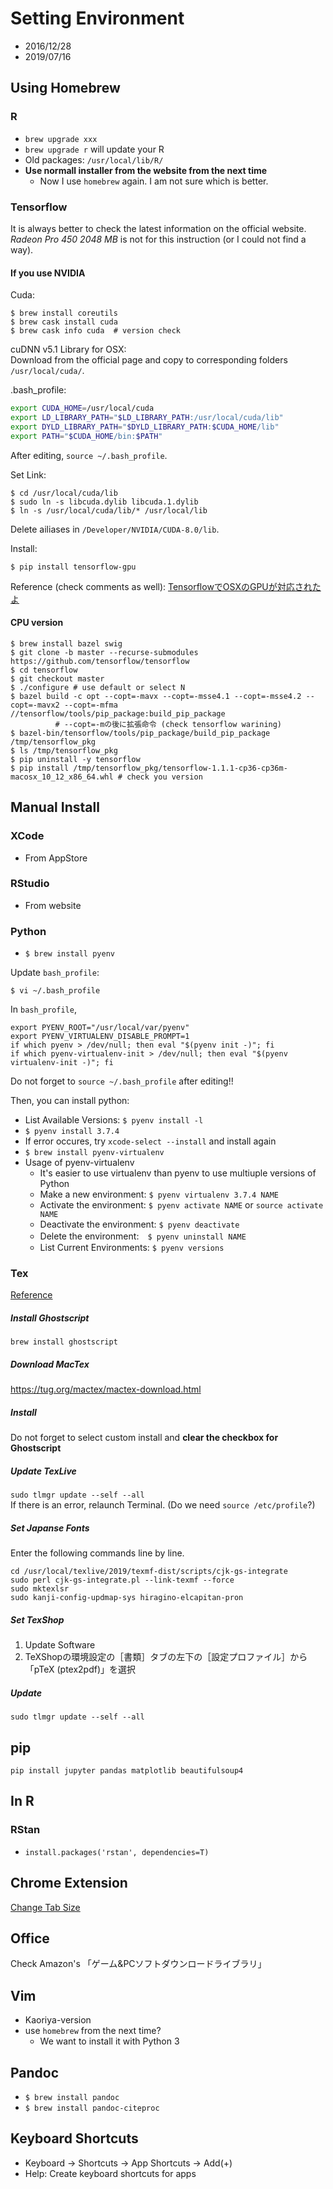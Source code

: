 # Setting Environment 

* 2016/12/28
* 2019/07/16

## Using Homebrew
### R
* `brew upgrade xxx`
* `brew upgrade r` will update your R
* Old packages: `/usr/local/lib/R/`
* **Use normall installer from the website from the next time**
  * Now I use `homebrew` again. I am not sure which is better.

### Tensorflow
It is always better to check the latest information on the official website. *Radeon Pro 450 2048 MB* is not for this instruction (or I could not find a way).

#### If you use NVIDIA
Cuda:
```terminal
$ brew install coreutils
$ brew cask install cuda
$ brew cask info cuda  # version check
```
cuDNN v5.1 Library for OSX:<br>
Download from the official page and copy to corresponding folders `/usr/local/cuda/`.

.bash_profile:
```bash
export CUDA_HOME=/usr/local/cuda
export LD_LIBRARY_PATH="$LD_LIBRARY_PATH:/usr/local/cuda/lib"
export DYLD_LIBRARY_PATH="$DYLD_LIBRARY_PATH:$CUDA_HOME/lib"
export PATH="$CUDA_HOME/bin:$PATH"
```
After editing, `source ~/.bash_profile`.

Set Link:
```terminal
$ cd /usr/local/cuda/lib
$ sudo ln -s libcuda.dylib libcuda.1.dylib
$ ln -s /usr/local/cuda/lib/* /usr/local/lib
```
Delete ailiases in `/Developer/NVIDIA/CUDA-8.0/lib`.

Install:
```terminal
$ pip install tensorflow-gpu
```

Reference (check comments as well): [TensorflowでOSXのGPUが対応されたよ](http://qiita.com/tawago/items/15160c6aa0ebd1c61715)

#### CPU version
```terminal
$ brew install bazel swig
$ git clone -b master --recurse-submodules https://github.com/tensorflow/tensorflow
$ cd tensorflow
$ git checkout master
$ ./configure # use default or select N
$ bazel build -c opt --copt=-mavx --copt=-msse4.1 --copt=-msse4.2 --copt=-mavx2 --copt=-mfma //tensorflow/tools/pip_package:build_pip_package
          # --copt=-mの後に拡張命令 (check tensorflow warining)
$ bazel-bin/tensorflow/tools/pip_package/build_pip_package /tmp/tensorflow_pkg
$ ls /tmp/tensorflow_pkg 
$ pip uninstall -y tensorflow
$ pip install /tmp/tensorflow_pkg/tensorflow-1.1.1-cp36-cp36m-macosx_10_12_x86_64.whl # check you version
```

## Manual Install
### XCode
* From AppStore

### RStudio
* From website

### Python
* `$ brew install pyenv`

Update `bash_profile`:
```
$ vi ~/.bash_profile
```
In `bash_profile`,
```terminal
export PYENV_ROOT="/usr/local/var/pyenv"
export PYENV_VIRTUALENV_DISABLE_PROMPT=1
if which pyenv > /dev/null; then eval "$(pyenv init -)"; fi
if which pyenv-virtualenv-init > /dev/null; then eval "$(pyenv virtualenv-init -)"; fi
```
Do not forget to `source ~/.bash_profile` after editing!!
  
Then, you can install python:
* List Available Versions: `$ pyenv install -l`
* `$ pyenv install 3.7.4` 
 * If error occures, try `xcode-select --install` and install again
* `$ brew install pyenv-virtualenv`
* Usage of pyenv-virtualenv
  * It's easier to use virtualenv than pyenv to use multiuple versions of Python
  * Make a new environment: `$ pyenv virtualenv 3.7.4 NAME`
  * Activate the environment: `$ pyenv activate NAME` or `source activate NAME`
  * Deactivate the environment: `$ pyenv deactivate`
  * Delete the environment:　`$ pyenv uninstall NAME`
  * List Current Environments: `$ pyenv versions`
  
### Tex
[Reference](http://qiita.com/hideaki_polisci/items/3afd204449c6cdd995c9)

##### Install Ghostscript
`brew install ghostscript`

##### Download MacTex
https://tug.org/mactex/mactex-download.html

##### Install
Do not forget to select custom install and **clear the checkbox for Ghostscript**

##### Update TexLive
`sudo tlmgr update --self --all`   
If there is an error, relaunch Terminal. (Do we need `source /etc/profile`?)

##### Set Japanse Fonts
Enter the following commands line by line.
```
cd /usr/local/texlive/2019/texmf-dist/scripts/cjk-gs-integrate
sudo perl cjk-gs-integrate.pl --link-texmf --force
sudo mktexlsr
sudo kanji-config-updmap-sys hiragino-elcapitan-pron
```

##### Set TexShop
1. Update Software
2. TeXShopの環境設定の［書類］タブの左下の［設定プロファイル］から「pTeX (ptex2pdf)」を選択

##### Update
`sudo tlmgr update --self --all`

  
## pip
`pip install jupyter pandas matplotlib beautifulsoup4`

   
## In R
### RStan
* `install.packages('rstan', dependencies=T)`

## Chrome Extension
[Change Tab Size](https://github.com/Shusei-E/tab-size-on-github)

## Office
Check Amazon's 「ゲーム&PCソフトダウンロードライブラリ」

## Vim
* Kaoriya-version
* use `homebrew` from the next time?
  * We want to install it with Python 3

## Pandoc
* `$ brew install pandoc`
* `$ brew install pandoc-citeproc`

## Keyboard Shortcuts
* Keyboard -> Shortcuts -> App Shortcuts -> Add(+)
* Help: Create keyboard shortcuts for apps
